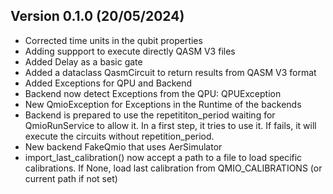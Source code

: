 ## Version 0.1.0 (20/05/2024)
* Corrected time units in the qubit properties
* Adding suppport to execute directly QASM V3 files
* Added Delay as a basic gate
* Added a dataclass QasmCircuit to return results from QASM V3 format
* Added Exceptions for QPU and Backend
* Backend now detect Exceptions from the QPU: QPUException
* New QmioException for Exceptions in the Runtime of the backends
* Backend is prepared to use the repetititon_period waiting for QmioRunService to allow it. In a first step, it tries to use it. If fails, it will execute the circuits without repetition_period.
* New backend FakeQmio that uses AerSimulator
* import_last_calibration() now accept a path to a file to load specific calibrations. If None, load last calibration from QMIO_CALIBRATIONS (or current path if not set)
